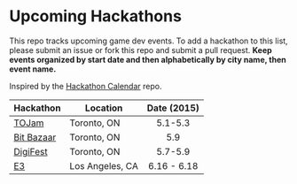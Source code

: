 Upcoming Hackathons
=====================

This repo tracks upcoming game dev events. To add a hackathon to this list, please submit an issue or fork this repo and submit a pull request. **Keep events organized by start date and then alphabetically by city name, then event name.**

Inspired by the [Hackathon Calendar](([https://github.com/japacible/Hackathon-Calendar])) repo.

| Hackathon                                                | Location        | Date (2015)            |
| -------------------------------------------------------------- |-------------  | :---------------------:|
| [TOJam]([http://www.tojam.ca/]) | Toronto, ON | 5.1-5.3 |
| [Bit Bazaar]([https://bentomiso.com/bit-bazaar-spring-fair-2014]) | Toronto, ON | 5.9 |
| [DigiFest]([http://torontodigifest.ca/2015/]) | Toronto, ON | 5.7-5.9 |  
| [E3]([https://www.e3expo.com/]) | Los Angeles, CA | 6.16 - 6.18 |
